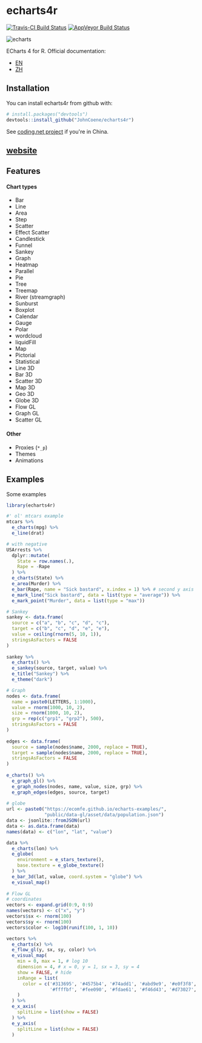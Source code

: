 # echarts4r

[![Travis-CI Build Status](https://travis-ci.org/JohnCoene/echarts4r.svg?branch=master)](https://travis-ci.org/JohnCoene/echarts4r) [![AppVeyor Build Status](https://ci.appveyor.com/api/projects/status/github/JohnCoene/echarts4r?branch=master&svg=true)](https://ci.appveyor.com/project/JohnCoene/echarts4r)

![echarts](http://john-coene.com/img/echarts4rSticker2.png)

ECharts 4 for R. Official documentation:

* [EN](https://ecomfe.github.io/echarts-doc/public/en/index.html)
* [ZH](http://echarts.baidu.com/index.html)

## Installation

You can install echarts4r from github with:

```r
# install.packages("devtools")
devtools::install_github("JohnCoene/echarts4r")
```

See [coding.net project](http://coding.net/u/JohnCoene/p/echarts4r/git?public=true) if you're in China.

## [website](http://echarts4r.john-coene.com)

## Features

#### Chart types

* Bar
* Line
* Area
* Step
* Scatter
* Effect Scatter
* Candlestick
* Funnel
* Sankey
* Graph
* Heatmap
* Parallel
* Pie
* Tree
* Treemap
* River (streamgraph)
* Sunburst
* Boxplot
* Calendar
* Gauge
* Polar 
* wordcloud 
* liquidFill 
* Map
* Pictorial
* Statistical
* Line 3D
* Bar 3D
* Scatter 3D
* Map 3D
* Geo 3D
* Globe 3D
* Flow GL
* Graph GL
* Scatter GL

#### Other

* Proxies (`*_p`)
* Themes
* Animations

## Examples

Some examples

```r
library(echarts4r)

#' ol' mtcars example
mtcars %>%
  e_charts(mpg) %>% 
  e_line(drat)

# with negative
USArrests %>% 
  dplyr::mutate(
    State = row.names(.),
    Rape = -Rape
  ) %>% 
  e_charts(State) %>% 
  e_area(Murder) %>%
  e_bar(Rape, name = "Sick bastard", x.index = 1) %>% # second y axis 
  e_mark_line("Sick bastard", data = list(type = "average")) %>% 
  e_mark_point("Murder", data = list(type = "max"))

# Sankey
sankey <- data.frame(
  source = c("a", "b", "c", "d", "c"),
  target = c("b", "c", "d", "e", "e"),
  value = ceiling(rnorm(5, 10, 1)),
  stringsAsFactors = FALSE
)
 
sankey %>%
  e_charts() %>% 
  e_sankey(source, target, value) %>% 
  e_title("Sankey") %>% 
  e_theme("dark")

# Graph
nodes <- data.frame(
  name = paste0(LETTERS, 1:1000),
  value = rnorm(1000, 10, 2),
  size = rnorm(1000, 10, 2),
  grp = rep(c("grp1", "grp2"), 500),
  stringsAsFactors = FALSE
)
 
edges <- data.frame(
  source = sample(nodes$name, 2000, replace = TRUE),
  target = sample(nodes$name, 2000, replace = TRUE),
  stringsAsFactors = FALSE
)
 
e_charts() %>%
  e_graph_gl() %>% 
  e_graph_nodes(nodes, name, value, size, grp) %>% 
  e_graph_edges(edges, source, target)
  
# globe
url <- paste0("https://ecomfe.github.io/echarts-examples/",
              "public/data-gl/asset/data/population.json")
data <- jsonlite::fromJSON(url)
data <- as.data.frame(data)
names(data) <- c("lon", "lat", "value")

data %>% 
  e_charts(lon) %>% 
  e_globe(
    environment = e_stars_texture(),
    base.texture = e_globe_texture()
  ) %>% 
  e_bar_3d(lat, value, coord.system = "globe") %>% 
  e_visual_map()
  
# Flow GL
# coordinates
vectors <- expand.grid(0:9, 0:9)
names(vectors) <- c("x", "y")
vectors$sx <- rnorm(100)
vectors$sy <- rnorm(100)
vectors$color <- log10(runif(100, 1, 10))

vectors %>% 
  e_charts(x) %>% 
  e_flow_gl(y, sx, sy, color) %>% 
  e_visual_map(
    min = 0, max = 1, # log 10
    dimension = 4, # x = 0, y = 1, sx = 3, sy = 4
    show = FALSE, # hide
    inRange = list(
      color = c('#313695', '#4575b4', '#74add1', '#abd9e9', '#e0f3f8',
                '#ffffbf', '#fee090', '#fdae61', '#f46d43', '#d73027', '#a50026')
    )
  ) %>% 
  e_x_axis(
    splitLine = list(show = FALSE)
  ) %>% 
  e_y_axis(
    splitLine = list(show = FALSE)
  ) 
```
